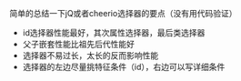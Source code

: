 简单的总结一下jQ或者cheerio选择器的要点（没有用代码验证）
- id选择器性能最好，其次属性选择器，最后类选择器
- 父子嵌套性能比祖先后代性能好
- 选择器不易过长，太长的反而影响性能
- 选择器的左边尽量挑特征条件（id），右边可以写详细条件